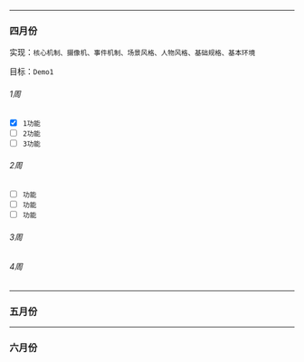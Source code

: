 - - -
### 四月份

实现：``核心机制、摄像机、事件机制、场景风格、人物风格、基础规格、基本环境``

目标：``Demo1``

###### 1周

* [x] ``1功能``
* [ ] ``2功能``
* [ ] ``3功能``

###### 2周

* [ ] ``功能``
* [ ] ``功能``
* [ ] ``功能``

###### 3周

###### 4周

- - -
### 五月份
- - -
### 六月份
